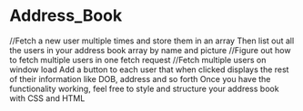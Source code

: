 # Address_Book
<!-- Read these instructions and understand the requirements FIRST
Whiteboard your app
Make a code plan
Pseudo code and then translate to JavaScript
Create a new repo (name it descriptively well), clone it to your local machine and share it with your partner
Open the directory and create an index.html and main.js file to fetch a user and display them one at at time
Use the API: https://randomuser.me/api/ to fetch a user now -->
//Fetch a new user multiple times and store them in an array
Then list out all the users in your address book array by name and picture
//Figure out how to fetch multiple users in one fetch request
//Fetch multiple users on window load
Add a button to each user that when clicked displays the rest of their information like DOB, address and so forth
Once you have the functionality working, feel free to style and structure your address book with CSS and HTML